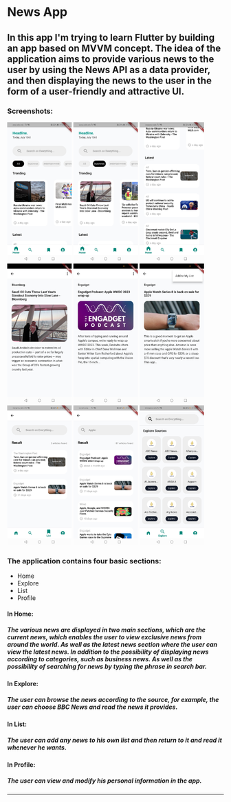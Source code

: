 # News App

## In this app I'm trying to learn Flutter by building an app based on MVVM concept. The idea of ​​the application aims to provide various news to the user by using the News API as a data provider, and then displaying the news to the user in the form of a user-friendly and attractive UI.

### Screenshots:

<img src="https://github.com/alhamami/Flutter-Challenge/blob/main/screenshots/home_screen.jpg" width="150"/> <img src="https://github.com/alhamami/Flutter-Challenge/blob/main/screenshots/home_screen_categories.jpg" width="150"/>
<img src="https://github.com/alhamami/Flutter-Challenge/blob/main/screenshots/home_screen_latest_news.jpg" width="150"/> <img src="https://github.com/alhamami/Flutter-Challenge/blob/main/screenshots/artical_screen.jpg" width="150"/>
<img src="https://github.com/alhamami/Flutter-Challenge/blob/main/screenshots/artical_screen2.jpg" width="150"/> <img src="https://github.com/alhamami/Flutter-Challenge/blob/main/screenshots/add_artical_screen.jpg" width="150"/>
<img src="https://github.com/alhamami/Flutter-Challenge/blob/main/screenshots/news_list_screen.jpg" width="150"/> <img src="https://github.com/alhamami/Flutter-Challenge/blob/main/screenshots/search_result_screen.jpg" width="150"/>
<img src="https://github.com/alhamami/Flutter-Challenge/blob/main/screenshots/explore_screen.jpg" width="150"/>


### The application contains four basic sections:
* Home
* Explore
* List
* Profile

#### In Home:
##### The various news are displayed in two main sections, which are the current news, which enables the user to view exclusive news from around the world. As well as the latest news section where the user can view the latest news. In addition to the possibility of displaying news according to categories, such as business news. As well as the possibility of searching for news by typing the phrase in search bar.


#### In Explore:
##### The user can browse the news according to the source, for example, the user can choose BBC News and read the news it provides.

#### In List:
##### The user can add any news to his own list and then return to it and read it whenever he wants.

#### In Profile:
##### The user can view and modify his personal information in the app.

---

